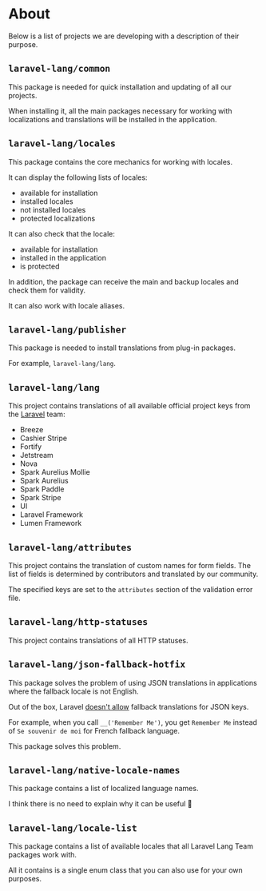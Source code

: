 # About

Below is a list of projects we are developing with a description of their purpose.

## `laravel-lang/common`

This package is needed for quick installation and updating of all our projects.

When installing it, all the main packages necessary for working with localizations and translations will be installed
in the application.

## `laravel-lang/locales`

This package contains the core mechanics for working with locales.

It can display the following lists of locales:

- available for installation
- installed locales
- not installed locales
- protected localizations

It can also check that the locale:

- available for installation
- installed in the application
- is protected

In addition, the package can receive the main and backup locales and check them for validity.

It can also work with locale aliases.

## `laravel-lang/publisher`

This package is needed to install translations from plug-in packages.

For example, `laravel-lang/lang`.

## `laravel-lang/lang`

This project contains translations of all available official project keys from the [Laravel](https://laravel.com) team:

- Breeze
- Cashier Stripe
- Fortify
- Jetstream
- Nova
- Spark Aurelius Mollie
- Spark Aurelius
- Spark Paddle
- Spark Stripe
- UI
- Laravel Framework
- Lumen Framework

## `laravel-lang/attributes`

This project contains the translation of custom names for form fields. The list of fields is determined by contributors
and translated by our community.

The specified keys are set to the `attributes` section of the validation error file.

## `laravel-lang/http-statuses`

This project contains translations of all HTTP statuses.

## `laravel-lang/json-fallback-hotfix`

This package solves the problem of using JSON translations in applications where the fallback locale is not English.

Out of the box, Laravel [doesn't allow](https://github.com/laravel/framework/issues/41565#issuecomment-1073572954)
fallback translations for JSON keys.

For example, when you call `__('Remember Me')`, you get `Remember Me` instead of `Se souvenir de moi` for French
fallback language.

This package solves this problem.

## `laravel-lang/native-locale-names`

This package contains a list of localized language names.

I think there is no need to explain why it can be useful 🙂

## `laravel-lang/locale-list`

This package contains a list of available locales that all Laravel Lang Team packages work with.

All it contains is a single enum class that you can also use for your own purposes. 
